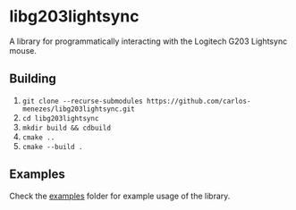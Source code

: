 # libg203lightsync

A library for programmatically interacting with the Logitech G203 Lightsync mouse.

## Building

1. `git clone --recurse-submodules https://github.com/carlos-menezes/libg203lightsync.git`
2. `cd libg203lightsync`
3. `mkdir build && cdbuild`
4. `cmake ..`
5. `cmake --build .`

## Examples
Check the [examples](/examples) folder for example usage of the library.
